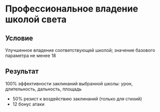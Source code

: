 # Профессиональное владение школой света
## Условие
Улучшенное владение соответствующей школой; значение базового параметра не менее 18
## Результат
100% эффективности заклинаний выбранной школы: урон, длительность, дальность, площадь
+ 50% резист к воздействию заклинаний  (только для стихий)
+ 12 бонус атаки